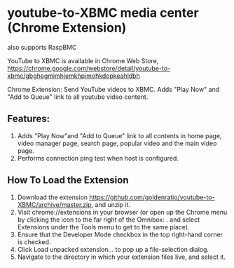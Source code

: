 youtube-to-XBMC media center (Chrome Extension)
===============================================
also supports RaspBMC

YouTube to XBMC is available in Chrome Web Store, https://chrome.google.com/webstore/detail/youtube-to-xbmc/gbghegmimhjemkhpimohkdopkeahldbh

Chrome Extension: Send YouTube videos to XBMC.
Adds "Play Now" and "Add to Queue" link to all youtube video content.

**Features:**
-------------
1. Adds "Play Now"and "Add to Queue" link to all contents in home page, video manager page, search page, popular video and the main video page.
2. Performs connection ping test when host is configured.


**How To Load the Extension**
-----------------------------

1. Download the extension https://github.com/goldenratio/youtube-to-XBMC/archive/master.zip, and unzip it.
2. Visit chrome://extensions in your browser (or open up the Chrome menu by clicking the icon to the far right of the Omnibox:  . and select Extensions under the Tools menu to get to the same place).
3. Ensure that the Developer Mode checkbox in the top right-hand corner is checked.
4. Click Load unpacked extension… to pop up a file-selection dialog.
5. Navigate to the directory in which your extension files live, and select it.


